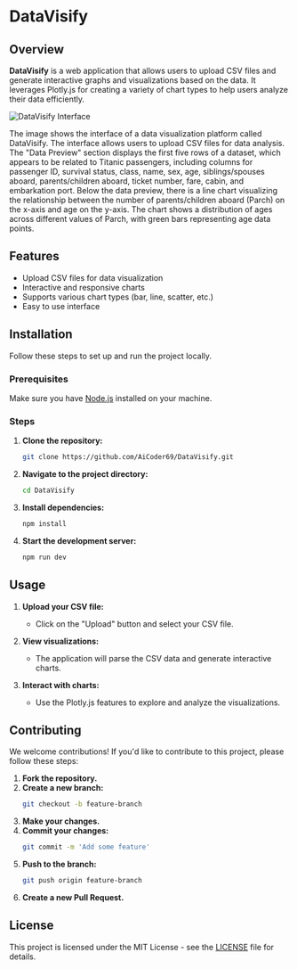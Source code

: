 # DataVisify

## Overview

**DataVisify** is a web application that allows users to upload CSV files and generate interactive graphs and visualizations based on the data. It leverages Plotly.js for creating a variety of chart types to help users analyze their data efficiently.

![DataVisify Interface](https://example.com/image.png)

The image shows the interface of a data visualization platform called DataVisify. The interface allows users to upload CSV files for data analysis. The "Data Preview" section displays the first five rows of a dataset, which appears to be related to Titanic passengers, including columns for passenger ID, survival status, class, name, sex, age, siblings/spouses aboard, parents/children aboard, ticket number, fare, cabin, and embarkation port. Below the data preview, there is a line chart visualizing the relationship between the number of parents/children aboard (Parch) on the x-axis and age on the y-axis. The chart shows a distribution of ages across different values of Parch, with green bars representing age data points.

## Features

- Upload CSV files for data visualization
- Interactive and responsive charts
- Supports various chart types (bar, line, scatter, etc.)
- Easy to use interface

## Installation

Follow these steps to set up and run the project locally.

### Prerequisites

Make sure you have [Node.js](https://nodejs.org/) installed on your machine.

### Steps

1. **Clone the repository:**
   ```bash
   git clone https://github.com/AiCoder69/DataVisify.git
   ```

2. **Navigate to the project directory:**
   ```bash
   cd DataVisify
   ```

3. **Install dependencies:**
   ```bash
   npm install
   ```

4. **Start the development server:**
   ```bash
   npm run dev
   ```

## Usage

1. **Upload your CSV file:**
   - Click on the "Upload" button and select your CSV file.

2. **View visualizations:**
   - The application will parse the CSV data and generate interactive charts.

3. **Interact with charts:**
   - Use the Plotly.js features to explore and analyze the visualizations.

## Contributing

We welcome contributions! If you'd like to contribute to this project, please follow these steps:

1. **Fork the repository.**
2. **Create a new branch:**
   ```bash
   git checkout -b feature-branch
   ```
3. **Make your changes.**
4. **Commit your changes:**
   ```bash
   git commit -m 'Add some feature'
   ```
5. **Push to the branch:**
   ```bash
   git push origin feature-branch
   ```
6. **Create a new Pull Request.**

## License

This project is licensed under the MIT License - see the [LICENSE](LICENSE) file for details.
```

